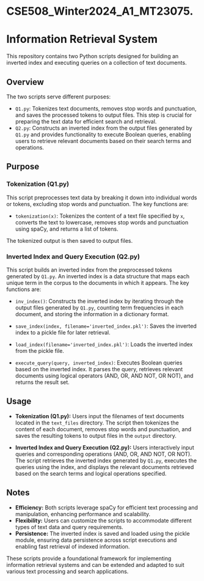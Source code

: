 # CSE508_Winter2024_A1_MT23075.

# Information Retrieval System

This repository contains two Python scripts designed for building an inverted index and executing queries on a collection of text documents.

## Overview

The two scripts serve different purposes:

- `Q1.py`: Tokenizes text documents, removes stop words and punctuation, and saves the processed tokens to output files. This step is crucial for preparing the text data for efficient search and retrieval.
- `Q2.py`: Constructs an inverted index from the output files generated by `Q1.py` and provides functionality to execute Boolean queries, enabling users to retrieve relevant documents based on their search terms and operations.

## Purpose

### Tokenization (Q1.py)

This script preprocesses text data by breaking it down into individual words or tokens, excluding stop words and punctuation. The key functions are:

- `tokenization(x)`: Tokenizes the content of a text file specified by `x`, converts the text to lowercase, removes stop words and punctuation using spaCy, and returns a list of tokens.

The tokenized output is then saved to output files.

### Inverted Index and Query Execution (Q2.py)

This script builds an inverted index from the preprocessed tokens generated by `Q1.py`. An inverted index is a data structure that maps each unique term in the corpus to the documents in which it appears. The key functions are:

- `inv_index()`: Constructs the inverted index by iterating through the output files generated by `Q1.py`, counting term frequencies in each document, and storing the information in a dictionary format.

- `save_index(index, filename='inverted_index.pkl')`: Saves the inverted index to a pickle file for later retrieval.

- `load_index(filename='inverted_index.pkl')`: Loads the inverted index from the pickle file.

- `execute_query(query, inverted_index)`: Executes Boolean queries based on the inverted index. It parses the query, retrieves relevant documents using logical operators (AND, OR, AND NOT, OR NOT), and returns the result set.

## Usage

- **Tokenization (Q1.py):** Users input the filenames of text documents located in the `text_files` directory. The script then tokenizes the content of each document, removes stop words and punctuation, and saves the resulting tokens to output files in the `output` directory.

- **Inverted Index and Query Execution (Q2.py):** Users interactively input queries and corresponding operations (AND, OR, AND NOT, OR NOT). The script retrieves the inverted index generated by `Q1.py`, executes the queries using the index, and displays the relevant documents retrieved based on the search terms and logical operations specified.

## Notes

- **Efficiency:** Both scripts leverage spaCy for efficient text processing and manipulation, enhancing performance and scalability.
- **Flexibility:** Users can customize the scripts to accommodate different types of text data and query requirements.
- **Persistence:** The inverted index is saved and loaded using the pickle module, ensuring data persistence across script executions and enabling fast retrieval of indexed information.

These scripts provide a foundational framework for implementing information retrieval systems and can be extended and adapted to suit various text processing and search applications.
